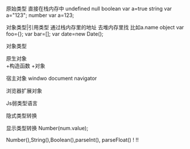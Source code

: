 原始类型       直接在栈内存中
undefined
null
boolean var a=true
string  var a="123";
number  var a=123;
 
对象类型|引用类型  通过栈内存里的地址 去堆内存里找    比如a.name
object    var foo={}; var bar=[]; var date=new Date();
 
对象类型
 
原生对象   
+构造函数
+对象 
 
宿主对象  windwo document navigator 
 
浏览器扩展对象
 
 
Js弱类型语言
 
隐式类型转换 
 
显示类型转换 Number(num.value);
 
Number(),String(),Boolean(),parseInt(),
parseFloat()
!
!!